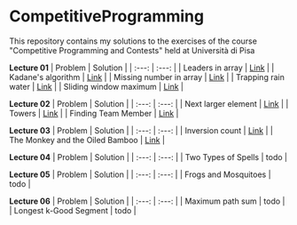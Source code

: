 # CompetitiveProgramming
This repository contains my solutions to the exercises of the course "Competitive Programming and Contests" held at Università di Pisa






**Lecture 01**
| Problem | Solution |
| :---: | :---: |
| Leaders in array | [Link](Lecture01/LeadersInArray.cpp) |
| Kadane's algorithm | [Link](Lecture01/MaxSumSubarray.cpp) |
| Missing number in array | [Link](Lecture01/MissingNumberInArray.cpp) |
| Trapping rain water | [Link](Lecture01/TrappingRainWater.cpp) |
| Sliding window maximum | [Link](Lecture01/SlidingWindowMaximum.cpp) |

**Lecture 02**
| Problem | Solution |
| :---: | :---: |
| Next larger element | [Link](Lecture02/NextLargerElement.cpp) |
| Towers | [Link](Lecture02/Towers.cpp) |
| Finding Team Member | [Link](Lecture02/FindingTeamMember.cpp) |

**Lecture 03**
| Problem | Solution |
| :---: | :---: |
| Inversion count | [Link](Lecture03/InversionCount.cpp) |
| The Monkey and the Oiled Bamboo | [Link](Lecture03/TheMonkeyAndTheOiledBamboo.cpp) |

**Lecture 04**
| Problem | Solution |
| :---: | :---: |
| Two Types of Spells | todo |

**Lecture 05**
| Problem | Solution |
| :---: | :---: |
| Frogs and Mosquitoes | todo |

**Lecture 06**
| Problem | Solution |
| :---: | :---: |
| Maximum path sum | todo |
| Longest k-Good Segment | todo |
